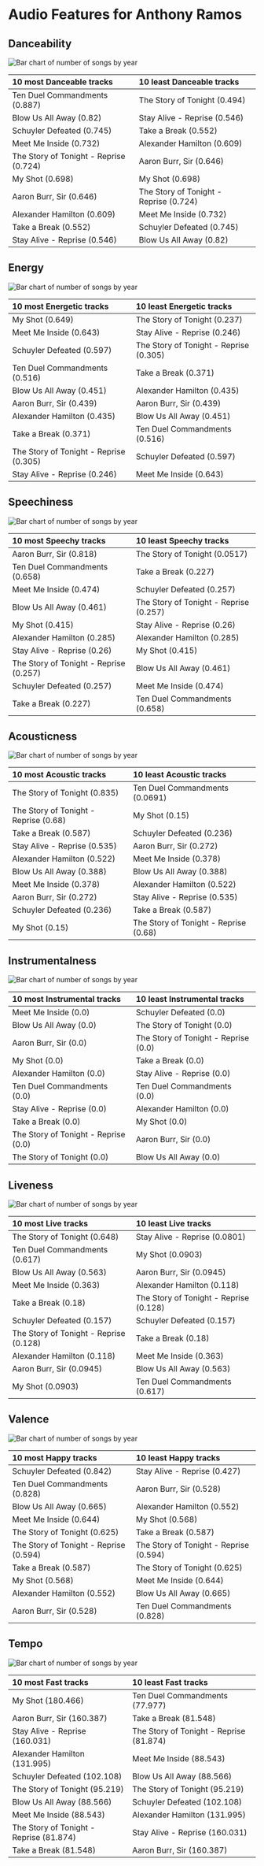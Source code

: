 # Audio Features for Anthony Ramos

## Danceability

![Bar chart of number of songs by year](../../images/artists/anthony_ramos/audio_features/audio_danceability/distribution.png)

| 10 most Danceable tracks | 10 least Danceable tracks |
|:---|:---|
| Ten Duel Commandments (0.887) | The Story of Tonight (0.494) |
| Blow Us All Away (0.82) | Stay Alive - Reprise (0.546) |
| Schuyler Defeated (0.745) | Take a Break (0.552) |
| Meet Me Inside (0.732) | Alexander Hamilton (0.609) |
| The Story of Tonight - Reprise (0.724) | Aaron Burr, Sir (0.646) |
| My Shot (0.698) | My Shot (0.698) |
| Aaron Burr, Sir (0.646) | The Story of Tonight - Reprise (0.724) |
| Alexander Hamilton (0.609) | Meet Me Inside (0.732) |
| Take a Break (0.552) | Schuyler Defeated (0.745) |
| Stay Alive - Reprise (0.546) | Blow Us All Away (0.82) |

## Energy

![Bar chart of number of songs by year](../../images/artists/anthony_ramos/audio_features/audio_energy/distribution.png)

| 10 most Energetic tracks | 10 least Energetic tracks |
|:---|:---|
| My Shot (0.649) | The Story of Tonight (0.237) |
| Meet Me Inside (0.643) | Stay Alive - Reprise (0.246) |
| Schuyler Defeated (0.597) | The Story of Tonight - Reprise (0.305) |
| Ten Duel Commandments (0.516) | Take a Break (0.371) |
| Blow Us All Away (0.451) | Alexander Hamilton (0.435) |
| Aaron Burr, Sir (0.439) | Aaron Burr, Sir (0.439) |
| Alexander Hamilton (0.435) | Blow Us All Away (0.451) |
| Take a Break (0.371) | Ten Duel Commandments (0.516) |
| The Story of Tonight - Reprise (0.305) | Schuyler Defeated (0.597) |
| Stay Alive - Reprise (0.246) | Meet Me Inside (0.643) |

## Speechiness

![Bar chart of number of songs by year](../../images/artists/anthony_ramos/audio_features/audio_speechiness/distribution.png)

| 10 most Speechy tracks | 10 least Speechy tracks |
|:---|:---|
| Aaron Burr, Sir (0.818) | The Story of Tonight (0.0517) |
| Ten Duel Commandments (0.658) | Take a Break (0.227) |
| Meet Me Inside (0.474) | Schuyler Defeated (0.257) |
| Blow Us All Away (0.461) | The Story of Tonight - Reprise (0.257) |
| My Shot (0.415) | Stay Alive - Reprise (0.26) |
| Alexander Hamilton (0.285) | Alexander Hamilton (0.285) |
| Stay Alive - Reprise (0.26) | My Shot (0.415) |
| The Story of Tonight - Reprise (0.257) | Blow Us All Away (0.461) |
| Schuyler Defeated (0.257) | Meet Me Inside (0.474) |
| Take a Break (0.227) | Ten Duel Commandments (0.658) |

## Acousticness

![Bar chart of number of songs by year](../../images/artists/anthony_ramos/audio_features/audio_acousticness/distribution.png)

| 10 most Acoustic tracks | 10 least Acoustic tracks |
|:---|:---|
| The Story of Tonight (0.835) | Ten Duel Commandments (0.0691) |
| The Story of Tonight - Reprise (0.68) | My Shot (0.15) |
| Take a Break (0.587) | Schuyler Defeated (0.236) |
| Stay Alive - Reprise (0.535) | Aaron Burr, Sir (0.272) |
| Alexander Hamilton (0.522) | Meet Me Inside (0.378) |
| Blow Us All Away (0.388) | Blow Us All Away (0.388) |
| Meet Me Inside (0.378) | Alexander Hamilton (0.522) |
| Aaron Burr, Sir (0.272) | Stay Alive - Reprise (0.535) |
| Schuyler Defeated (0.236) | Take a Break (0.587) |
| My Shot (0.15) | The Story of Tonight - Reprise (0.68) |

## Instrumentalness

![Bar chart of number of songs by year](../../images/artists/anthony_ramos/audio_features/audio_instrumentalness/distribution.png)

| 10 most Instrumental tracks | 10 least Instrumental tracks |
|:---|:---|
| Meet Me Inside (0.0) | Schuyler Defeated (0.0) |
| Blow Us All Away (0.0) | The Story of Tonight (0.0) |
| Aaron Burr, Sir (0.0) | The Story of Tonight - Reprise (0.0) |
| My Shot (0.0) | Take a Break (0.0) |
| Alexander Hamilton (0.0) | Stay Alive - Reprise (0.0) |
| Ten Duel Commandments (0.0) | Ten Duel Commandments (0.0) |
| Stay Alive - Reprise (0.0) | Alexander Hamilton (0.0) |
| Take a Break (0.0) | My Shot (0.0) |
| The Story of Tonight - Reprise (0.0) | Aaron Burr, Sir (0.0) |
| The Story of Tonight (0.0) | Blow Us All Away (0.0) |

## Liveness

![Bar chart of number of songs by year](../../images/artists/anthony_ramos/audio_features/audio_liveness/distribution.png)

| 10 most Live tracks | 10 least Live tracks |
|:---|:---|
| The Story of Tonight (0.648) | Stay Alive - Reprise (0.0801) |
| Ten Duel Commandments (0.617) | My Shot (0.0903) |
| Blow Us All Away (0.563) | Aaron Burr, Sir (0.0945) |
| Meet Me Inside (0.363) | Alexander Hamilton (0.118) |
| Take a Break (0.18) | The Story of Tonight - Reprise (0.128) |
| Schuyler Defeated (0.157) | Schuyler Defeated (0.157) |
| The Story of Tonight - Reprise (0.128) | Take a Break (0.18) |
| Alexander Hamilton (0.118) | Meet Me Inside (0.363) |
| Aaron Burr, Sir (0.0945) | Blow Us All Away (0.563) |
| My Shot (0.0903) | Ten Duel Commandments (0.617) |

## Valence

![Bar chart of number of songs by year](../../images/artists/anthony_ramos/audio_features/audio_valence/distribution.png)

| 10 most Happy tracks | 10 least Happy tracks |
|:---|:---|
| Schuyler Defeated (0.842) | Stay Alive - Reprise (0.427) |
| Ten Duel Commandments (0.828) | Aaron Burr, Sir (0.528) |
| Blow Us All Away (0.665) | Alexander Hamilton (0.552) |
| Meet Me Inside (0.644) | My Shot (0.568) |
| The Story of Tonight (0.625) | Take a Break (0.587) |
| The Story of Tonight - Reprise (0.594) | The Story of Tonight - Reprise (0.594) |
| Take a Break (0.587) | The Story of Tonight (0.625) |
| My Shot (0.568) | Meet Me Inside (0.644) |
| Alexander Hamilton (0.552) | Blow Us All Away (0.665) |
| Aaron Burr, Sir (0.528) | Ten Duel Commandments (0.828) |

## Tempo

![Bar chart of number of songs by year](../../images/artists/anthony_ramos/audio_features/audio_tempo/distribution.png)

| 10 most Fast tracks | 10 least Fast tracks |
|:---|:---|
| My Shot (180.466) | Ten Duel Commandments (77.977) |
| Aaron Burr, Sir (160.387) | Take a Break (81.548) |
| Stay Alive - Reprise (160.031) | The Story of Tonight - Reprise (81.874) |
| Alexander Hamilton (131.995) | Meet Me Inside (88.543) |
| Schuyler Defeated (102.108) | Blow Us All Away (88.566) |
| The Story of Tonight (95.219) | The Story of Tonight (95.219) |
| Blow Us All Away (88.566) | Schuyler Defeated (102.108) |
| Meet Me Inside (88.543) | Alexander Hamilton (131.995) |
| The Story of Tonight - Reprise (81.874) | Stay Alive - Reprise (160.031) |
| Take a Break (81.548) | Aaron Burr, Sir (160.387) |
